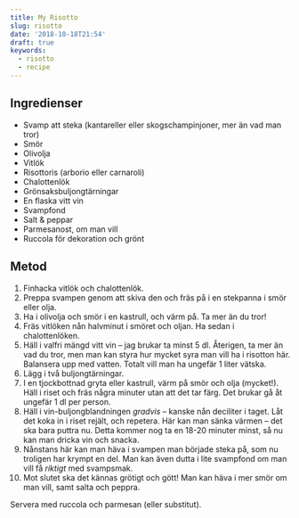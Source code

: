 ```yaml
---
title: My Risotto
slug: risotto
date: '2018-10-18T21:54'
draft: true
keywords:
  - risotto
  - recipe
---
```


## Ingredienser

- Svamp att steka (kantareller eller skogschampinjoner, mer än vad man tror)
- Smör
- Olivolja
- Vitlök
- Risottoris (arborio eller carnaroli)
- Chalottenlök
- Grönsaksbuljongtärningar
- En flaska vitt vin
- Svampfond
- Salt & peppar
- Parmesanost, om man vill
- Ruccola för dekoration och grönt

## Metod

1. Finhacka vitlök och chalottenlök.
2. Preppa svampen genom att skiva den och fräs på i en stekpanna i smör eller olja.
3. Ha i olivolja och smör i en kastrull, och värm på. Ta mer än du tror!
4. Fräs vitlöken nån halvminut i smöret och oljan. Ha sedan i chalottenlöken.
5. Häll i valfri mängd vitt vin – jag brukar ta minst 5 dl. Återigen, ta mer än vad du tror, men man kan styra hur mycket syra man vill ha i risotton här. Balansera upp med vatten. Totalt vill man ha ungefär 1 liter vätska.
6. Lägg i två buljongtärningar.
7. I en tjockbottnad gryta eller kastrull, värm på smör och olja (mycket!). Häll i riset och fräs några minuter utan att det tar färg. Det brukar gå åt ungefär 1 dl per person.
8. Häll i vin-buljongblandningen _gradvis_ – kanske nån deciliter i taget. Låt det koka in i riset rejält, och repetera. Här kan man sänka värmen – det ska bara puttra nu. Detta kommer nog ta en 18-20 minuter minst, så nu kan man dricka vin och snacka.
9. Nånstans här kan man häva i svampen man började steka på, som nu troligen har krympt en del. Man kan även dutta i lite svampfond om man vill få _riktigt_ med svampsmak.
10. Mot slutet ska det kännas grötigt och gött! Man kan häva i mer smör om man vill, samt salta och peppra.

Servera med ruccola och parmesan (eller substitut).
